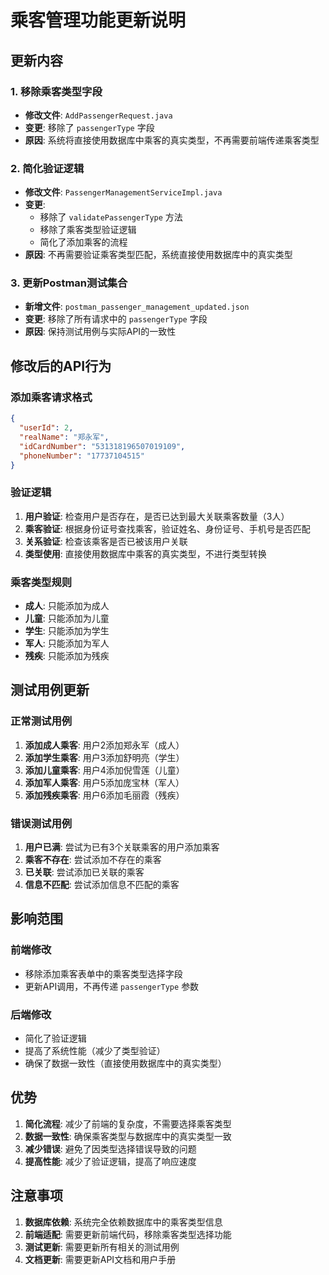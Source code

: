 # 乘客管理功能更新说明

## 更新内容

### 1. 移除乘客类型字段
- **修改文件**: `AddPassengerRequest.java`
- **变更**: 移除了 `passengerType` 字段
- **原因**: 系统将直接使用数据库中乘客的真实类型，不再需要前端传递乘客类型

### 2. 简化验证逻辑
- **修改文件**: `PassengerManagementServiceImpl.java`
- **变更**: 
  - 移除了 `validatePassengerType` 方法
  - 移除了乘客类型验证逻辑
  - 简化了添加乘客的流程
- **原因**: 不再需要验证乘客类型匹配，系统直接使用数据库中的真实类型

### 3. 更新Postman测试集合
- **新增文件**: `postman_passenger_management_updated.json`
- **变更**: 移除了所有请求中的 `passengerType` 字段
- **原因**: 保持测试用例与实际API的一致性

## 修改后的API行为

### 添加乘客请求格式
```json
{
  "userId": 2,
  "realName": "郑永军",
  "idCardNumber": "531318196507019109",
  "phoneNumber": "17737104515"
}
```

### 验证逻辑
1. **用户验证**: 检查用户是否存在，是否已达到最大关联乘客数量（3人）
2. **乘客验证**: 根据身份证号查找乘客，验证姓名、身份证号、手机号是否匹配
3. **关系验证**: 检查该乘客是否已被该用户关联
4. **类型使用**: 直接使用数据库中乘客的真实类型，不进行类型转换

### 乘客类型规则
- **成人**: 只能添加为成人
- **儿童**: 只能添加为儿童  
- **学生**: 只能添加为学生
- **军人**: 只能添加为军人
- **残疾**: 只能添加为残疾

## 测试用例更新

### 正常测试用例
1. **添加成人乘客**: 用户2添加郑永军（成人）
2. **添加学生乘客**: 用户3添加舒明亮（学生）
3. **添加儿童乘客**: 用户4添加倪雪莲（儿童）
4. **添加军人乘客**: 用户5添加庞宝林（军人）
5. **添加残疾乘客**: 用户6添加毛丽霞（残疾）

### 错误测试用例
1. **用户已满**: 尝试为已有3个关联乘客的用户添加乘客
2. **乘客不存在**: 尝试添加不存在的乘客
3. **已关联**: 尝试添加已关联的乘客
4. **信息不匹配**: 尝试添加信息不匹配的乘客

## 影响范围

### 前端修改
- 移除添加乘客表单中的乘客类型选择字段
- 更新API调用，不再传递 `passengerType` 参数

### 后端修改
- 简化了验证逻辑
- 提高了系统性能（减少了类型验证）
- 确保了数据一致性（直接使用数据库中的真实类型）

## 优势

1. **简化流程**: 减少了前端的复杂度，不需要选择乘客类型
2. **数据一致性**: 确保乘客类型与数据库中的真实类型一致
3. **减少错误**: 避免了因类型选择错误导致的问题
4. **提高性能**: 减少了验证逻辑，提高了响应速度

## 注意事项

1. **数据库依赖**: 系统完全依赖数据库中的乘客类型信息
2. **前端适配**: 需要更新前端代码，移除乘客类型选择功能
3. **测试更新**: 需要更新所有相关的测试用例
4. **文档更新**: 需要更新API文档和用户手册 